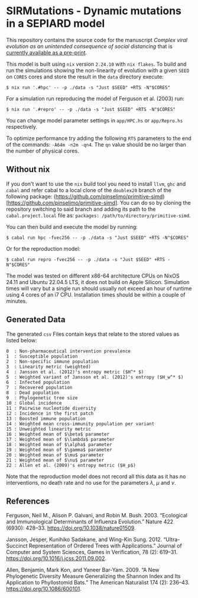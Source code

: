 # SIRMutations - Dynamic mutations in a SEPIARD model

This repository contains the source code for the manuscript _Complex viral evolution as an unintended consequence of social distancing_ that is [currently available as a pre-print](https://doi.org/10.21203/rs.3.rs-5963256/v1).

This model is built using ``nix`` version ``2.24.10`` with ``nix flakes``. To build and run the simulations showing the non-linearity of evolution with a given ``SEED`` on ``CORES`` cores and store the result in the ``data`` directory execute:

~~~
$ nix run '.#hpc' -- -p ./data -s "Just $SEED" +RTS -N"$CORES"
~~~

For a simulation run reproducing the model of Ferguson et al. (2003) run:

~~~
$ nix run '.#repro' -- -p ./data -s "Just $SEED" +RTS -N"$CORES"
~~~

You can change model parameter settings in ``app/HPC.hs`` or ``app/Repro.hs`` respectively.

To optimize performance try adding the following ``RTS`` parameters to the end of the commands: ``-A64m -n2m -qn4``. The ``qn`` value should be no larger than the number of physical cores.

## Without nix

If you don't want to use the ``nix`` build tool you need to install ``llvm``, ``ghc`` and ``cabal`` and refer cabal to a local clone of the ``doublex20`` branch of the following package: (https://github.com/pinselimo/primitive-simd)[https://github.com/pinselimo/primitive-simd]. You can do so by cloning the repository switching to said branch and adding its path to the ``cabal.project.local`` file as: ``packages: /path/to/directory/primitive-simd``.

You can then build and execute the model by running:

~~~
$ cabal run hpc -fvec256 -- -p ./data -s "Just $SEED" +RTS -N"$CORES"
~~~

Or for the reproduction model:

~~~
$ cabal run repro -fvec256 -- -p ./data -s "Just $SEED" +RTS -N"$CORES"
~~~

The model was tested on different x86-64 architecture CPUs on NixOS 24.11 and Ubuntu 22.04.5 LTS, it does not build on Apple Silicon. Simulation times will vary but a single run should usually not exceed an hour of runtime using 4 cores of an i7 CPU. Installation times should be within a couple of minutes.

## Generated Data

The generated ``csv`` Files contain keys that relate to the stored values as listed below:


    0  : Non-pharmaceutical intervention prevalence
    1  : Susceptible population
    2  : Non-specific immune population
    3  : Linearity metric (weighted)
    4  : Jansson et al. (2012)'s entropy metric ($H^* $)
    5  : Weighted variant of Jansson et al. (2012)'s entropy ($H_w^* $)
    6  : Infected population
    7  : Recovered population
    8  : Dead population
    9  : Phylogenetic tree size
    10 : Global incidence
    11 : Pairwise nucleotide diversity
    12 : Incidence in the first patch
    13 : Boosted immune population
    14 : Weighted mean cross-immunity population per variant
    15 : Unweighted linearity metric
    16 : Weighted mean of $\beta$ parameter
    17 : Weighted mean of $\lambda$ parameter
    18 : Weighted mean of $\alpha$ parameter
    19 : Weighted mean of $\gamma$ parameter
    20 : Weighted mean of $\mu$ parameter
    21 : Weighted mean of $\nu$ parameter
    22 : Allen et al. (2009)'s entropy metric ($H_p$)


Note that the reproduction model does not record all this data as it has no interventions, no death rate and no use for the parameters $\lambda$, $\mu$ and $\nu$.


## References

Ferguson, Neil M., Alison P. Galvani, and Robin M. Bush. 2003. “Ecological and Immunological Determinants of Influenza Evolution.” Nature 422 (6930): 428–33. https://doi.org/10.1038/nature01509.

Jansson, Jesper, Kunihiko Sadakane, and Wing-Kin Sung. 2012. “Ultra-Succinct Representation of Ordered Trees with Applications.” Journal of Computer and System Sciences, Games in Verification, 78 (2): 619–31. https://doi.org/10.1016/j.jcss.2011.09.002.

Allen, Benjamin, Mark Kon, and Yaneer Bar‐Yam. 2009. “A New Phylogenetic Diversity Measure Generalizing the Shannon Index and Its Application to Phyllostomid Bats.” The American Naturalist 174 (2): 236–43. https://doi.org/10.1086/600101.

